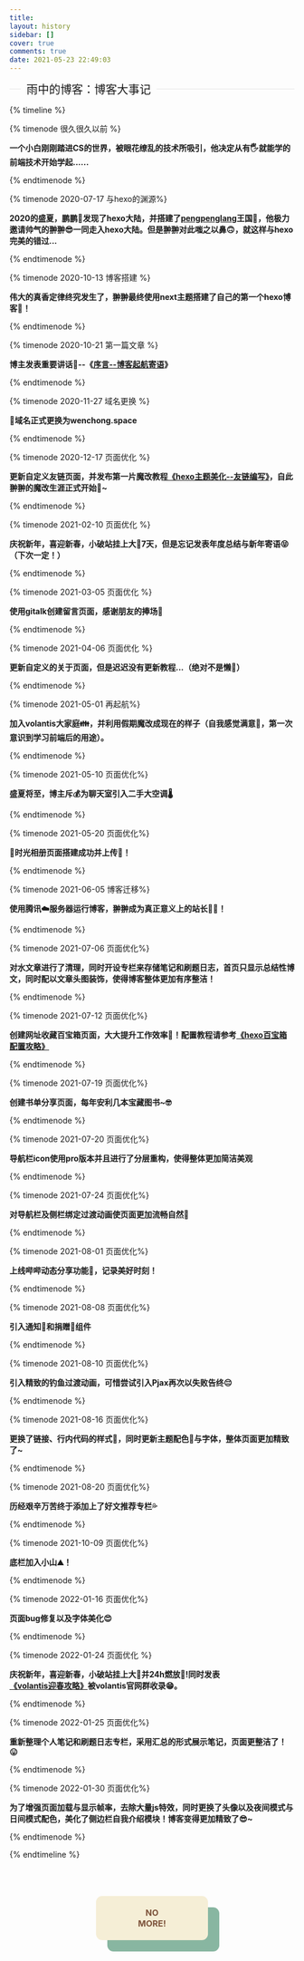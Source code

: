 ```yaml
---
title: 
layout: history
sidebar: []
cover: true
comments: true
date: 2021-05-23 22:49:03
---
```


<fieldset class="elem-field field-title"><legend>雨中的博客：博客大事记</legend></fieldset>

<style>
    .field-title {
    margin: 10px 0 20px;
    border-width: 1px 0 0;
}
.elem-field {
    border-color: #e6e6e6;
    margin-bottom: 10px;
    padding: 0;
    border-style: solid;
}
fieldset {
    border: 1px solid silver;
    margin: 0 2px;
    padding: .35em .625em .75em;
}
    .elem-field legend {
    margin-left: 20px;
    padding: 0 10px;
    font-size: 20px;
    font-weight: 300;
}
</style>


{% timeline %}

{% timenode 很久很久以前 %}

**一个小白刚刚踏进CS的世界，被眼花缭乱的技术所吸引，他决定从有🖐️就能学的前端技术开始学起......**

{% endtimenode %}

{% timenode 2020-07-17 与hexo的渊源%}

**2020的盛夏，鹏鹏🤨发现了hexo大陆，并搭建了[pengpenglang](https://www.pengpenglang.vip)王国🏰，他极力邀请帅气的翀翀😎一同走入hexo大陆。但是翀翀对此嗤之以鼻🙃，就这样与hexo完美的错过...**

{% endtimenode %}

{% timenode 2020-10-13 博客搭建 %}

**伟大的真香定律终究发生了，翀翀最终使用next主题搭建了自己的第一个hexo博客🤣！**

{% endtimenode %}

{% timenode 2020-10-21 第一篇文章 %}

**博主发表重要讲话📢--《[序言--博客起航寄语](https://wenchong.space/2020/10/21/Helloworld/)》**

{% endtimenode %}

{% timenode 2020-11-27 域名更换 %}

**🎉域名正式更换为wenchong.space**

{% endtimenode %}

{% timenode 2020-12-17 页面优化 %}

**更新自定义友链页面，并发布第一片魔改教程[《hexo主题美化--友链编写》](https://wenchong.space/2020/12/07/friendlinks/)，自此翀翀的魔改生涯正式开始🍺~**

{% endtimenode %}

{% timenode 2021-02-10  页面优化 %}

**庆祝新年，喜迎新春，小破站挂上大🏮7天，但是忘记发表年度总结与新年寄语😝（下次一定！）**

{% endtimenode %}

{% timenode 2021-03-05 页面优化 %}

**使用gitalk创建留言页面，感谢朋友的捧场💌**

{% endtimenode %}

{% timenode 2021-04-06 页面优化 %}

**更新自定义的关于页面，但是迟迟没有更新教程...（绝对不是懒🙈）**

{% endtimenode %}

{% timenode 2021-05-01 再起航%}

**加入volantis大家庭👪，并利用假期魔改成现在的样子（自我感觉满意🥰，第一次意识到学习前端后的用途）。**

{% endtimenode %}

{% timenode 2021-05-10 页面优化%}

**盛夏将至，博主斥💰为聊天室引入二手大空调🌡️**

{% endtimenode %}

{% timenode 2021-05-20 页面优化%}

**📸时光相册页面搭建成功并上传🤳！**

{% endtimenode %}

{% timenode 2021-06-05 博客迁移%}

**使用腾讯☁️服务器运行博客，翀翀成为真正意义上的站长👨‍🚀！**

{% endtimenode %}

{% timenode 2021-07-06 页面优化%}

**对水文章进行了清理，同时开设专栏来存储笔记和刷题日志，首页只显示总结性博文，同时配以文章头图装饰，使得博客整体更加有序整洁！**

{% endtimenode %}

{% timenode 2021-07-12 页面优化%}

**创建网址收藏百宝箱页面，大大提升工作效率🚀！配置教程请参考[《hexo百宝箱配置攻略》](https://wenchong.space/2021/07/16/navigation/)**

{% endtimenode %}

{% timenode 2021-07-19 页面优化%}

**创建书单分享页面，每年安利几本宝藏图书~🤓**

{% endtimenode %}

{% timenode 2021-07-20 页面优化%}

**导航栏icon使用pro版本并且进行了分层重构，使得整体更加简洁美观**

{% endtimenode %}

{% timenode 2021-07-24 页面优化%}

**对导航栏及侧栏绑定过渡动画使页面更加流畅自然**🐳

{% endtimenode %}

{% timenode 2021-08-01 页面优化%}

**上线哔哔动态分享功能💬，记录美好时刻！**

{% endtimenode %}

{% timenode 2021-08-08 页面优化%}

**引入通知📣和捐赠🧧组件**

{% endtimenode %}

{% timenode 2021-08-10 页面优化%}

**引入精致的钓鱼过渡动画，可惜尝试引入Pjax再次以失败告终😔**

{% endtimenode %}

{% timenode 2021-08-16 页面优化%}

**更换了链接、行内代码的样式🧦，同时更新主题配色💄与字体，整体页面更加精致了~**

{% endtimenode %}

{% timenode 2021-08-20 页面优化%}

**历经艰辛万苦终于添加上了好文推荐专栏💦**

{% endtimenode %}

{% timenode 2021-10-09 页面优化%}

**底栏加入小山⛰️！**

{% endtimenode %}

{% timenode 2022-01-16 页面优化%}

**页面bug修复以及字体美化😍**

{% endtimenode %}

{% timenode 2022-01-24  页面优化 %}

**庆祝新年，喜迎新春，小破站挂上大🏮并24h燃放🎇!同时发表[《volantis迎春攻略》](https://blog.coolchong.cn/2022/01/19/lantern/)被volantis官网群收录😁。**

{% endtimenode %}

{% timenode 2022-01-25 页面优化%}

**重新整理个人笔记和刷题日志专栏，采用汇总的形式展示笔记，页面更整洁了！😛**

{% endtimenode %}

{% timenode 2022-01-30 页面优化%}

**为了增强页面加载与显示帧率，去除大量js特效，同时更换了头像以及夜间模式与日间模式配色，美化了侧边栏自我介绍模块！博客变得更加精致了😎~**

{% endtimenode %}

{% endtimeline %}

<div id="cloud">
     <p>No <br>More!</p>
</div>
<style>
    #cloud{
        filter:brightness(104%);
        display:flex;
        justify-content:center;
        margin-top:50px;
        margin-bottom:50px;
    }
    #cloud p {
            position: relative;
            text-align: center;
            text-transform: uppercase;
            font-weight: bold;
            font-size: 15px;
            color: #774f38;
            background: #ece5ce;
            padding: 20px;
            box-shadow: 20px 20px #83af9b;
            border-radius: 11px;
			width:158px;
            animation: float 5s ease-in-out infinite;
        }


        #cloud p::after {
            content: '.';
            font-weight: bold;
            text-shadow: 22px 22px #83af9b;
            -webkit-text-fill-color: #ece5ce;
            text-align: left;
            font-size: 55px;
            width: 55px;
            height: 11px;
            line-height: 30px;
            border-radius: 11px;
            background: #ece5ce;
            position: absolute;
            bottom: -30px;
            left: 0;
            box-shadow: 22px 22px #83af9b;
            z-index:-2;
            animation:float2 5s ease-in-out infinite;
        }
    
        @keyframes float {
            0% {
                transform: translateY(0px);
            }
    
            50% {
                transform: translateY(-20px);
            }
    
            100% {
                transform: translateY(0px);
            }
        }
        @keyframes float2 {
            0%{
                line-height:30px;
                transform:translateY(0px);
            }
            55%{
                transform:translateY(-20px);
            }
            60%{
                line-height:10px;
            }
            100%{
                line-height:30px;
                transform: translateY(0px);
            }
        }
        @media screen and (max-width: 500px){
      		#cloud {
          margin-top:30px;
      }
    }

</style>




